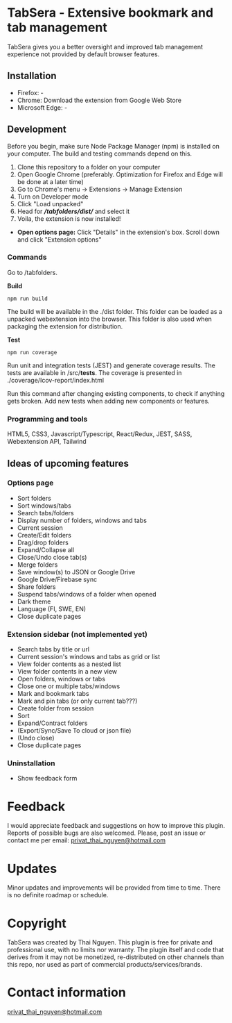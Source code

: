 # TabSera - Extensive bookmark and tab management

TabSera gives you a better oversight and improved tab management experience not provided
by default browser features.


## Installation

- Firefox: -
- Chrome: Download the extension from Google Web Store
- Microsoft Edge: -

## Development

Before you begin, make sure Node Package Manager (npm) is installed on your computer. The build and testing
commands depend on this.

1. Clone this repository to a folder on your computer
2. Open Google Chrome (preferably. Optimization for Firefox and Edge will be done at a later time)
3. Go to Chrome's menu -> Extensions -> Manage Extension
4. Turn on Developer mode
5. Click "Load unpacked"
6. Head for ***/tabfolders/dist/*** and select it
7. Voila, the extension is now installed!

- __Open options page:__ Click "Details" in the extension's box. Scroll down and click "Extension options"

### Commands

Go to /tabfolders.

__Build__

```
npm run build
```

The build will be available in the ./dist folder. This folder can be loaded
as a unpacked webextension into the browser. This folder is also used when packaging the extension
for distribution.

__Test__

```
npm run coverage
```

Run unit and integration tests (JEST) and generate coverage results. The tests are available in /src/__tests__.
The coverage is presented in ./coverage/Icov-report/index.html

Run this command after changing existing components, to check if anything gets broken. Add new tests when adding new components or features.

### Programming and tools

HTML5, CSS3, Javascript/Typescript, React/Redux, JEST, SASS, Webextension API, Tailwind

## Ideas of upcoming features

### Options page
- Sort folders
- Sort windows/tabs
- Search tabs/folders
- Display number of folders, windows and tabs
- Current session
- Create/Edit folders
- Drag/drop folders
- Expand/Collapse all
- Close/Undo close tab(s)
- Merge folders
- Save window(s) to JSON or Google Drive
- Google Drive/Firebase sync
- Share folders
- Suspend tabs/windows of a folder when opened
- Dark theme
- Language (FI, SWE, EN)
- Close duplicate pages

### Extension sidebar (not implemented yet)
- Search tabs by title or url
- Current session's windows and tabs as grid or list
- View folder contents as a nested list
- View folder contents in a new view
- Open folders, windows or tabs
- Close one or multiple tabs/windows
- Mark and bookmark tabs
- Mark and pin tabs (or only current tab???)
- Create folder from session
- Sort
- Expand/Contract folders
- (Export/Sync/Save To cloud or json file)
- (Undo close)
- Close duplicate pages

### Uninstallation
- Show feedback form

# Feedback
I would appreciate feedback and suggestions on how to improve this plugin. Reports of possible bugs are also welcomed. Please, post an issue or contact me per email: privat_thai_nguyen@hotmail.com

# Updates
Minor updates and improvements will be provided from time to time. There is no definite roadmap or schedule.

# Copyright
TabSera was created by Thai Nguyen. This plugin is free for private and professional use, with no limits nor warranty. The plugin itself and code that derives from it may not be monetized, re-distributed on other channels than this repo, nor used as part of commercial products/services/brands.

# Contact information
privat_thai_nguyen@hotmail.com